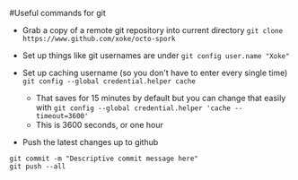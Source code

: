 #Useful commands for git

- Grab a copy of a remote git repository into current directory
`git clone https://www.github.com/xoke/octo-spork`

- Set up things like git usernames are under
`git config user.name "Xoke"`

- Set up caching username (so you don't have to enter every single time)
`git config --global credential.helper cache`
	- That saves for 15 minutes by default but you can change that easily with
`git config --global credential.helper 'cache --timeout=3600'`
	- This is 3600 seconds, or one hour

- Push the latest changes up to github
```
git commit -m "Descriptive commit message here"
git push --all
```

